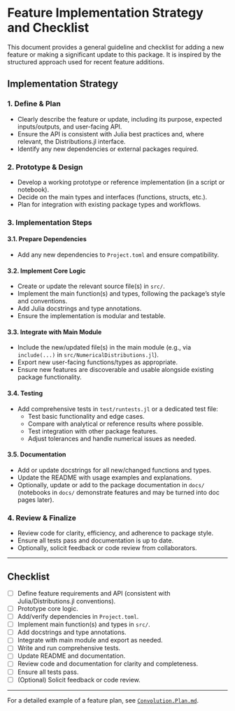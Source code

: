 # Feature Implementation Strategy and Checklist

This document provides a general guideline and checklist for adding a new feature or making a significant update to this package. It is inspired by the structured approach used for recent feature additions.

## Implementation Strategy

### 1. Define & Plan
- Clearly describe the feature or update, including its purpose, expected inputs/outputs, and user-facing API.
- Ensure the API is consistent with Julia best practices and, where relevant, the Distributions.jl interface.
- Identify any new dependencies or external packages required.

### 2. Prototype & Design
- Develop a working prototype or reference implementation (in a script or notebook).
- Decide on the main types and interfaces (functions, structs, etc.).
- Plan for integration with existing package types and workflows.

### 3. Implementation Steps

#### 3.1. Prepare Dependencies
- Add any new dependencies to `Project.toml` and ensure compatibility.

#### 3.2. Implement Core Logic
- Create or update the relevant source file(s) in `src/`.
- Implement the main function(s) and types, following the package’s style and conventions.
- Add Julia docstrings and type annotations.
- Ensure the implementation is modular and testable.

#### 3.3. Integrate with Main Module
- Include the new/updated file(s) in the main module (e.g., via `include(...)` in `src/NumericalDistributions.jl`).
- Export new user-facing functions/types as appropriate.
- Ensure new features are discoverable and usable alongside existing package functionality.

#### 3.4. Testing
- Add comprehensive tests in `test/runtests.jl` or a dedicated test file:
  - Test basic functionality and edge cases.
  - Compare with analytical or reference results where possible.
  - Test integration with other package features.
  - Adjust tolerances and handle numerical issues as needed.

#### 3.5. Documentation
- Add or update docstrings for all new/changed functions and types.
- Update the README with usage examples and explanations.
- Optionally, update or add to the package documentation in `docs/` (notebooks in `docs/` demonstrate features and may be turned into doc pages later).

### 4. Review & Finalize
- Review code for clarity, efficiency, and adherence to package style.
- Ensure all tests pass and documentation is up to date.
- Optionally, solicit feedback or code review from collaborators.

---

## Checklist

- [ ] Define feature requirements and API (consistent with Julia/Distributions.jl conventions).
- [ ] Prototype core logic.
- [ ] Add/verify dependencies in `Project.toml`.
- [ ] Implement main function(s) and types in `src/`.
- [ ] Add docstrings and type annotations.
- [ ] Integrate with main module and export as needed.
- [ ] Write and run comprehensive tests.
- [ ] Update README and documentation.
- [ ] Review code and documentation for clarity and completeness.
- [ ] Ensure all tests pass.
- [ ] (Optional) Solicit feedback or code review.

---

For a detailed example of a feature plan, see [`Convolution.Plan.md`](Convolution.Plan.md).
